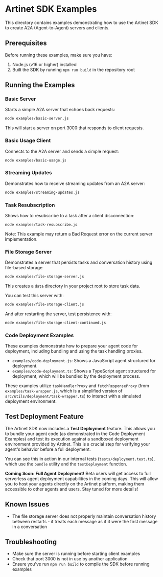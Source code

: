 # Artinet SDK Examples

This directory contains examples demonstrating how to use the Artinet SDK to create A2A (Agent-to-Agent) servers and clients.

## Prerequisites

Before running these examples, make sure you have:

1. Node.js (v16 or higher) installed
2. Built the SDK by running `npm run build` in the repository root

## Running the Examples

### Basic Server

Starts a simple A2A server that echoes back requests:

```bash
node examples/basic-server.js
```

This will start a server on port 3000 that responds to client requests.

### Basic Usage Client

Connects to the A2A server and sends a simple request:

```bash
node examples/basic-usage.js
```

### Streaming Updates

Demonstrates how to receive streaming updates from an A2A server:

```bash
node examples/streaming-updates.js
```

### Task Resubscription

Shows how to resubscribe to a task after a client disconnection:

```bash
node examples/task-resubscribe.js
```

Note: This example may return a Bad Request error on the current server implementation.

### File Storage Server

Demonstrates a server that persists tasks and conversation history using file-based storage:

```bash
node examples/file-storage-server.js
```

This creates a `data` directory in your project root to store task data.

You can test this server with:

```bash
node examples/file-storage-client.js
```

And after restarting the server, test persistence with:

```bash
node examples/file-storage-client-continued.js
```

### Code Deployment Examples

These examples demonstrate how to prepare your agent code for deployment, including bundling and using the task handling proxies.

-   `examples/code-deployment.js`: Shows a JavaScript agent structured for deployment.
-   `examples/code-deployment.ts`: Shows a TypeScript agent structured for deployment, which will be bundled by the deployment process.

These examples utilize `taskHandlerProxy` and `fetchResponseProxy` (from `examples/task-wrapper.js`, which is a simplified version of `src/utils/deployment/task-wrapper.ts`) to interact with a simulated deployment environment.

## Test Deployment Feature

The Artinet SDK now includes a **Test Deployment** feature. This allows you to bundle your agent code (as demonstrated in the Code Deployment Examples) and test its execution against a sandboxed deployment environment provided by Artinet. This is a crucial step for verifying your agent\'s behavior before a full deployment.

You can see this in action in our internal tests (`tests/deployment.test.ts`), which use the `bundle` utility and the `testDeployment` function.

**Coming Soon: Full Agent Deployment!** Beta users will get access to full serverless agent deployment capabilities in the coming days. This will allow you to host your agents directly on the Artinet platform, making them accessible to other agents and users. Stay tuned for more details!

## Known Issues

- The file storage server does not properly maintain conversation history between restarts - it treats each message as if it were the first message in a conversation

## Troubleshooting

- Make sure the server is running before starting client examples
- Check that port 3000 is not in use by another application
- Ensure you've run `npm run build` to compile the SDK before running examples
